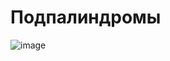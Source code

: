 # Подпалиндромы
![image](https://github.com/VictorFBI/Algos/assets/124510561/687690a6-213f-4457-9850-741e34e7bac2)

